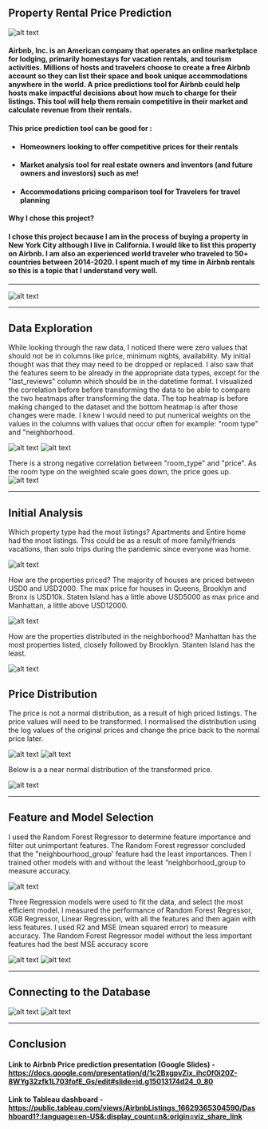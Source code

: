 ## **Property Rental Price Prediction**

![alt text](airbnb.png)

####  Airbnb, Inc. is an American company that operates an online marketplace for lodging, primarily homestays for vacation rentals, and tourism activities.  Millions of hosts and travelers choose to create a free Airbnb account so they can list their space and book unique accommodations anywhere in the world. A price predictions tool for Airbnb could help hosts make impactful decisions about how much to charge for their listings.  This tool will help them remain competitive in their market and calculate revenue from their rentals.  

#### This price prediction tool can be good for :

- #### Homeowners looking to offer competitive prices for their rentals

- #### Market analysis tool for real estate owners and inventors (and future owners and investors) such as me!

- #### Accommodations pricing comparison tool for Travelers for travel planning


#### **Why I chose this project?**
#### I chose this project because I am in the process of buying a property in New York City although I live in California.  I would like to list this property on Airbnb.  I am also an experienced world traveler who traveled to 50+ countries between 2014-2020.   I spent much of my time in Airbnb rentals so this is a topic that I understand very well.  

---


![alt text](Tableau_Dashboard.PNG)



---
## **Data Exploration**
While looking through the raw data, I noticed there were zero values that should not be in columns like price, minimum nights, availability.  My initial thought was that they may need to be dropped or replaced.  I also saw that the features seem to be already in the appropriate data types, except for the "last_reviews" column which should be in the datetime format. I visualized the correlation before before transforming the data to be able to compare the two heatmaps after transforming the data.  The top heatmap is before making changed to the dataset and the bottom heatmap is after those changes were made.  I knew I would need to put numerical weights on the values in the columns with values that occur often for example: "room type" and "neighborhood. 

![alt text](Data_Exploration.PNG)
![alt text](Data_Exploration_correlation.PNG)
 
 There is a strong negative correlation between "room_type" and "price". As the room type on the weighted scale goes down, the price goes up.  
![alt text](Data_correlation_fixed.PNG)

---
## **Initial Analysis**

Which property type had the most listings?
Apartments and Entire home had the most listings. This could be as a result of more family/friends vacations, than solo trips during the pandemic since everyone was home.

![alt text](Property_types.PNG)

How are the properties priced? 
The majority of houses are priced between USD0 and USD2000. The max price for houses in Queens, Brooklyn and Bronx is USD10k. Staten Island has a little above USD5000 as max price and Manhattan, a little above USD12000. 

![alt text](Propery_prices.PNG)

How are the properties distributed in the neighborhood? 
Manhattan has the most properties listed, closely followed by Brooklyn. Stanten Island has the least.

![alt text](Property_distribution.PNG)




## **Price Distribution**

The price is not a normal distribution,  as a result of high priced listings.  The price values will need to be transformed. I normalised the distribution using the log values of the original prices and change the price back to the normal price later.

![alt text](price_distribution.PNG)
![alt text](Price_distribution_scatter.PNG)

Below is a a near normal distribution of the transformed price.

![alt text](price_distribution_normal.PNG)

---
## **Feature and Model Selection**

I used the Random Forest Regressor to determine feature importance and filter out unimportant features. The Random Forest regressor concluded that the "neighbourhood_group' feature had the least importances.  Then I trained other models with and without the least “neighborhood_group to measure accuracy. 

![alt text](RF_Modeling.PNG)


Three Regression models were used to fit the data, and select the most efficient model. I measured the performance of Random Forest Regressor, XGB Regressor, Linear Regression,  with all the features and then again with less features.  I used R2 and MSE (mean squared error) to measure accuracy.  The Random Forest Regressor model without the less important features had the best MSE accuracy score

![alt text](Model_Selection_allfeatures.PNG)
![alt text](Model_Selection_lessfeatures.PNG)

---
## **Connecting to the Database**
![alt text](Uploading_db.PNG)
![alt text](Connecting_db.PNG)

---
## **Conclusion**
#### Link to Airbnb Price prediction presentation (Google Slides) - https://docs.google.com/presentation/d/1c2BxgpvZix_ihc0f0i20Z-8WYg32zfk1L703fofE_Gs/edit#slide=id.g15013174d24_0_80

#### Link to Tableau dashboard - https://public.tableau.com/views/AirbnbListings_16629365304590/Dashboard1?:language=en-US&:display_count=n&:origin=viz_share_link



